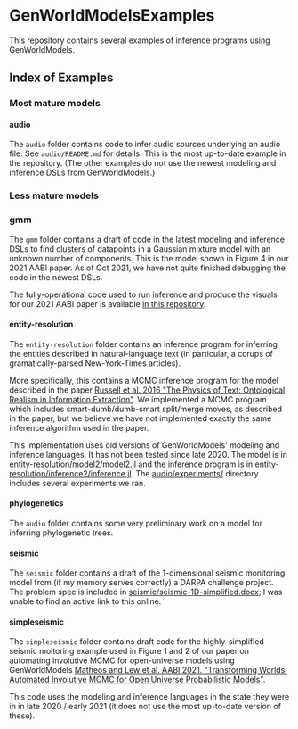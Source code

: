 # GenWorldModelsExamples

This repository contains several examples of inference programs using GenWorldModels.

## Index of Examples

### Most mature models

#### audio
The `audio` folder contains code to infer audio sources underlying an audio file.
See `audio/README.md` for details.  This is the most up-to-date example in the repository.
(The other examples do not use the newest modeling and inference DSLs from GenWorldModels.)

### Less mature models

### gmm
The `gmm` folder contains a draft of code in the latest modeling and inference DSLs
to find clusters of datapoints in a Gaussian mixture model with an unknown number of components.  This is the model shown in Figure 4 in our 2021 AABI paper.
As of Oct 2021, we have not quite finished debugging the code in the newest DSLs.

The fully-operational code used to run inference and produce the visuals for our 2021 
AABI paper is available [in this repository](https://github.com/mugamma/gmm).

#### entity-resolution
The `entity-resolution` folder contains an inference program for inferring the entities
described in natural-language text (in particular, a corups of gramatically-parsed New-York-Times articles).

More specifically, this contains a MCMC inference program
for the model described in the paper [Russell et al. 2016 "The Physics of Text: Ontological Realism in Information Extraction"](http://people.eecs.berkeley.edu/~russell/papers/akbc16-pluie.pdf).
We implemented a MCMC program which includes smart-dumb/dumb-smart split/merge moves, as described in the paper,
but we believe we have not implemented exactly the same inference algorithm used in the paper.

This implementation uses old versions of GenWorldModels' modeling and inference languages.
It has not been tested since late 2020.
The model is in [entity-resolution/model2/model2.jl](entity-resolution/model2/model2.jl) and the inference program is in [entity-resolution/inference2/inference.jl](entity-resolution/inference2/inference.jl).
The [audio/experiments/](audio/experiments/) directory includes several experiments we ran.

#### phylogenetics
The `audio` folder contains some very preliminary work on a model for inferring phylogenetic trees.

#### seismic
The `seismic` folder contains a draft of the 1-dimensional seismic monitoring
model from (if my memory serves correctly) a DARPA challenge project.  The problem spec is included in
[seismic/seismic-1D-simplified.docx](seismic/seismic-1D-simplified.docx); I was unable
to find an active link to this online.

#### simpleseismic
The `simpleseismic` folder contains draft code for the highly-simplified seismic moitoring
example used in Figure 1 and 2 of our paper on automating involutive MCMC for open-universe models
using GenWorldModels [Matheos and Lew et al. AABI 2021. "Transforming Worlds: Automated Involutive MCMC
for Open Universe Probabilistic Models"](http://people.eecs.berkeley.edu/~russell/papers/aabi21-oupm.pdf).

This code uses the modeling and inference languages in the state they were in in late 2020 / early 2021 (it
does not use the most up-to-date version of these).